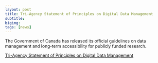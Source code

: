 ```yaml
---
layout: post
title: Tri-Agency Statement of Principles on Digital Data Management
subtitle:
bigimg: 
tags: [news]
---
```


The Government of Canada has released its official guidelines on data management and long-term accessibility for publicly funded research. 

[Tri-Agency Statement of Principles on Digital Data Management](http://www.science.gc.ca/eic/site/063.nsf/eng/h_83F7624E.html) 

